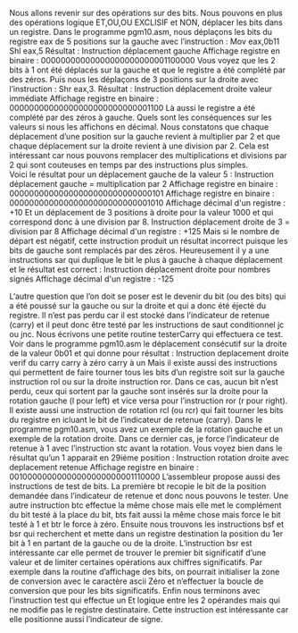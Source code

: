 Nous allons revenir sur des opérations sur des bits. Nous pouvons en plus des opérations logique ET,OU,OU EXCLISIF et NON, déplacer les bits dans un registre.
Dans le programme pgm10.asm, nous déplaçons les bits du registre eax de 5 positions sur la gauche avec l’instruction :
Mov eax,0b11
Shl eax,5
Résultat :
Instruction déplacement gauche
Affichage registre en binaire : 00000000000000000000000001100000
Vous voyez que les 2 bits à 1 ont été déplacés sur la gauche et  que le registre a été complété par des zéros.
Puis nous les déplaçons de 3 positions sur la droite avec l’instruction :
Shr eax,3.
Résultat :
Instruction déplacement droite valeur immédiate
Affichage registre en binaire : 00000000000000000000000000001100
Là aussi le registre a été complété par des zéros à gauche.
Quels sont les conséquences sur les valeurs si nous les affichons en décimal. Nous constatons que chaque déplacement d’une position sur la gauche revient à multiplier par 2 et que chaque déplacement sur la droite revient à une division par 2. Cela est intéressant car nous pouvons remplacer des multiplications et divisions par 2 qui sont couteuses en temps par des instructions plus simples.<br> 
Voici le résultat pour un déplacement gauche de la valeur 5 :
Instruction déplacement gauche = multiplication par 2
Affichage registre en binaire : 00000000000000000000000000000101
Affichage registre en binaire : 00000000000000000000000000001010
Affichage décimal d'un registre : +10
Et un déplacement de 3 positions à droite pour la valeur 1000 et qui correspond donc à une division par 8.
Instruction déplacement droite de 3 = division par 8
Affichage décimal d'un registre : +125
Mais si le nombre de départ est négatif, cette instruction produit un résultat incorrect puisque les bits de gauche sont remplacés par des zéros. Heureusement il y a une instructions sar qui duplique le bit le plus à gauche à chaque déplacement et le résultat est correct :
Instruction déplacement droite pour nombres signés
Affichage décimal d'un registre : -125 

L‘autre question que l’on doit se poser est le devenir du bit (ou des bits) qui a été poussé sur la gauche ou sur la droite et qui a donc été éjecté du registre. Il n’est pas perdu car il est stocké dans l’indicateur de retenue (carry) et il peut donc être testé par les instructions de saut conditionnel  jc ou jnc. Nous écrivons une petite routine testerCarry qui effectuera ce test.
Voir dans le programme pgm10.asm le déplacement consécutif sur la droite de la valeur 0b01 et qui donne pour résultat :
Instruction deplacement droite verif du carry
carry à zéro
carry à un
Mais il existe aussi des instructions qui permettent de faire tourner tous les bits d’un registre soit sur la gauche instruction rol ou sur la droite instruction ror. Dans ce cas, aucun bit n’est perdu, ceux qui sortent par la gauche sont insérés sur la droite  pour la rotation gauche (l pour left) et vice versa pour l’instruction ror (r pour right).
Il existe aussi une instruction de rotation rcl (ou rcr) qui fait tourner les bits du registre en icluant le bit de l’indicateur de retenue (carry). Dans le programme pgm10.asm, vous avez un exemple de la rotation gauche et un exemple de la rotation droite. Dans ce dernier cas, je force l’indicateur de retenue à 1 avec l’instruction stc avant la rotation. Vous voyez bien dans le résultat qu’un 1 apparait en 29iéme position :
 Instruction rotation droite avec deplacement retenue
Affichage registre en binaire : 00100000000000000000000001110000
L’assembleur propose aussi des instructions de test de bits. La première bt  recopie le bit de la position demandée dans l’indicateur de retenue et donc nous pouvons le tester.
Une autre instruction btc effectue la même chose mais elle met le complément du  bit testé à la place du bit, bts fait aussi la même chose mais force le bit testé à 1 et btr le force à zéro.
Ensuite nous trouvons les instructions bsf et bsr qui recherchent et mette dans un registre destination la position du 1er bit à 1 en partant de la gauche ou de la droite.
L’instruction bsr est intéressante car elle permet de trouver le premier bit significatif d’une valeur et de  limiter certaines opérations aux chiffres significatifs. Par exemple dans la routine d’affichage des bits, on pourrait initialiser la zone de conversion avec le caractère ascii Zéro et n’effectuer la boucle de conversion que pour les bits significatifs.
Enfin nous terminons avec l’instruction test qui effectue un Et logique entre les 2 opérandes mais qui ne modifie pas  le registre destinataire. Cette instruction est intéressante car elle positionne aussi l’indicateur de signe.
